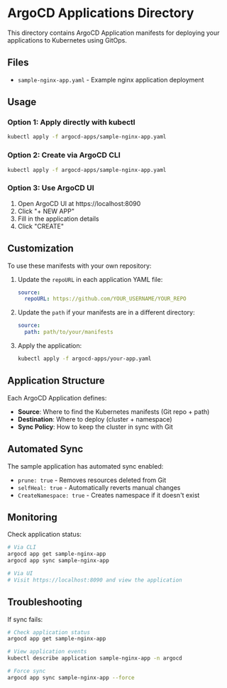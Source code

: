 # ArgoCD Applications Directory

This directory contains ArgoCD Application manifests for deploying your applications to Kubernetes using GitOps.

## Files

- `sample-nginx-app.yaml` - Example nginx application deployment

## Usage

### Option 1: Apply directly with kubectl
```bash
kubectl apply -f argocd-apps/sample-nginx-app.yaml
```

### Option 2: Create via ArgoCD CLI
```bash
kubectl apply -f argocd-apps/sample-nginx-app.yaml
```

### Option 3: Use ArgoCD UI
1. Open ArgoCD UI at https://localhost:8090
2. Click "+ NEW APP"
3. Fill in the application details
4. Click "CREATE"

## Customization

To use these manifests with your own repository:

1. Update the `repoURL` in each application YAML file:
   ```yaml
   source:
     repoURL: https://github.com/YOUR_USERNAME/YOUR_REPO
   ```

2. Update the `path` if your manifests are in a different directory:
   ```yaml
   source:
     path: path/to/your/manifests
   ```

3. Apply the application:
   ```bash
   kubectl apply -f argocd-apps/your-app.yaml
   ```

## Application Structure

Each ArgoCD Application defines:
- **Source**: Where to find the Kubernetes manifests (Git repo + path)
- **Destination**: Where to deploy (cluster + namespace)
- **Sync Policy**: How to keep the cluster in sync with Git

## Automated Sync

The sample application has automated sync enabled:
- `prune: true` - Removes resources deleted from Git
- `selfHeal: true` - Automatically reverts manual changes
- `CreateNamespace: true` - Creates namespace if it doesn't exist

## Monitoring

Check application status:
```bash
# Via CLI
argocd app get sample-nginx-app
argocd app sync sample-nginx-app

# Via UI
# Visit https://localhost:8090 and view the application
```

## Troubleshooting

If sync fails:
```bash
# Check application status
argocd app get sample-nginx-app

# View application events
kubectl describe application sample-nginx-app -n argocd

# Force sync
argocd app sync sample-nginx-app --force
```
